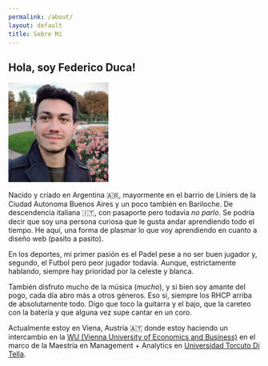 ```yaml
---
permalink: /about/
layout: default
title: Sobre Mi
---
```


## **Hola, soy Federico Duca!**

<img src="/assets/img/foto_austria_portrait.png" width=200px alt="Me">

Nacido y críado en Argentina :argentina:, mayormente en el barrio de Liniers de la Ciudad Autonoma Buenos Aires y un poco también en Bariloche. De descendencia italiana :it:, con pasaporte pero todavía *no parlo*. Se podría decir que soy una persona curiosa que le gusta andar aprendiendo todo el tiempo. He aquí, una forma de plasmar lo que voy aprendiendo en cuanto a diseño web (pasito a pasito).

En los deportes, mi primer pasión es el Padel pese a no ser buen jugador y, segundo, el Futbol pero peor jugador todavía. Aunque, estrictamente hablando, siempre hay prioridad por la celeste y blanca.

También disfruto mucho de la música (*mucho*), y si bien soy amante del pogo, cada día abro más a otros géneros. Eso si, siempre los RHCP arriba de absolutamente todo. Digo que toco la guitarra y el bajo, que la careteo con la batería y que alguna vez supe cantar en un coro. 

Actualmente estoy en Viena, Austria :austria: donde estoy haciendo un intercambio en la [WU (Vienna University of Economics and Business)](https://www.wu.ac.at/en/the-university/about-wu) en el marco de la Maestría en Management + Analytics en [Universidad Torcuto Di Tella](https://www.utdt.edu/listado_contenidos.php?id_item_menu=25098).
